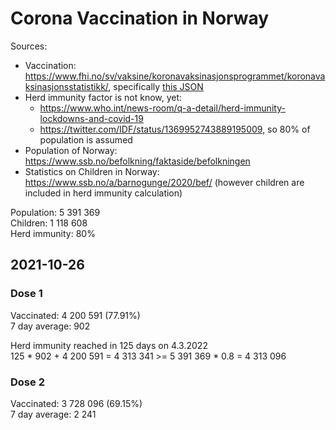 # Corona Vaccination in Norway

Sources:

- Vaccination: <https://www.fhi.no/sv/vaksine/koronavaksinasjonsprogrammet/koronavaksinasjonsstatistikk/>, specifically [this JSON](https://www.fhi.no/api/chartdata/api/99119)
- Herd immunity factor is not know, yet:
  - <https://www.who.int/news-room/q-a-detail/herd-immunity-lockdowns-and-covid-19>
  - <https://twitter.com/IDF/status/1369952743889195009>, so 80% of population is assumed
- Population of Norway: <https://www.ssb.no/befolkning/faktaside/befolkningen>
- Statistics on Children in Norway: https://www.ssb.no/a/barnogunge/2020/bef/ (however children are included in herd immunity calculation)

Population: 5 391 369  
Children: 1 118 608  
Herd immunity: 80%  

## 2021-10-26

### Dose 1

Vaccinated: 4 200 591 (77.91%)  
7 day average: 902

Herd immunity reached in 125 days on 4.3.2022  
125 * 902 + 4 200 591 = 4 313 341 >= 5 391 369 * 0.8 = 4 313 096

### Dose 2

Vaccinated: 3 728 096 (69.15%)  
7 day average: 2 241

